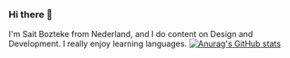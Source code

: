 ### Hi there 👋

I'm Sait Bozteke from Nederland, and I do content on Design and Development. I really enjoy learning languages.
[![Anurag's GitHub stats](https://github-readme-stats.vercel.app/api?username=saitbozteke)](https://github.com/anuraghazra/github-readme-stats)
